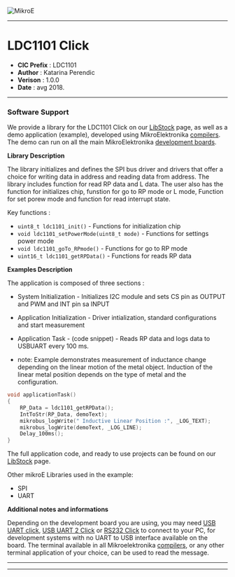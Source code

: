 ![MikroE](http://www.mikroe.com/img/designs/beta/logo_small.png)

---

# LDC1101 Click

- **CIC Prefix**  : LDC1101
- **Author**      : Katarina Perendic
- **Verison**     : 1.0.0
- **Date**        : avg 2018.

---


### Software Support

We provide a library for the LDC1101 Click on our [LibStock](https://libstock.mikroe.com/projects/view/2548/ldc-1101-click) 
page, as well as a demo application (example), developed using MikroElektronika 
[compilers](http://shop.mikroe.com/compilers). The demo can run on all the main 
MikroElektronika [development boards](http://shop.mikroe.com/development-boards).

**Library Description**

The library initializes and defines the SPI bus driver and drivers that offer a choice for writing data in address and reading data from address.
The library includes function for read RP data and L data.
The user also has the function for initializes chip, funstion for go to RP mode or L mode, Function for set porew mode and function for read interrupt state.


Key functions :

- ``` uint8_t ldc1101_init() ``` - Functions for initialization chip
- ``` void ldc1101_setPowerMode(uint8_t mode) ``` - Functions for settings power mode
- ``` void ldc1101_goTo_RPmode() ``` - Functions for go to RP mode
- ``` uint16_t ldc1101_getRPData() ``` - Functions for reads RP data

**Examples Description**

The application is composed of three sections :

- System Initialization - Initializes I2C module and sets CS pin as OUTPUT and PWM and INT pin sa INPUT
- Application Initialization - Driver intialization, standard configurations and start measurement
- Application Task - (code snippet) - Reads RP data and logs data to USBUART every 100 ms.

- note:
    Example demonstrates measurement of inductance change depending on the linear motion of the metal object.
    Induction of the linear metal position depends on the type of metal and the configuration.


```.c
void applicationTask()
{
    RP_Data = ldc1101_getRPData();
    IntToStr(RP_Data, demoText);
    mikrobus_logWrite(" Inductive Linear Position :", _LOG_TEXT);
    mikrobus_logWrite(demoText, _LOG_LINE);
    Delay_100ms();
}
```

The full application code, and ready to use projects can be found on our 
[LibStock](https://libstock.mikroe.com/projects/view/2548/ldc-1101-click) page.

Other mikroE Libraries used in the example:

- SPI
- UART

**Additional notes and informations**

Depending on the development board you are using, you may need 
[USB UART click](http://shop.mikroe.com/usb-uart-click), 
[USB UART 2 Click](http://shop.mikroe.com/usb-uart-2-click) or 
[RS232 Click](http://shop.mikroe.com/rs232-click) to connect to your PC, for 
development systems with no UART to USB interface available on the board. The 
terminal available in all Mikroelektronika 
[compilers](http://shop.mikroe.com/compilers), or any other terminal application 
of your choice, can be used to read the message.

---
---
